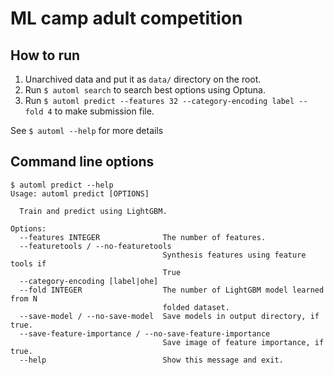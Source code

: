 # ML camp adult competition

## How to run

1. Unarchived data and put it as `data/` directory on the root.
2. Run ``$ automl search`` to search best options using Optuna.
3. Run ``$ automl predict --features 32 --category-encoding label --fold 4`` to make submission file.

See `$ automl --help` for more details

## Command line options

```console
$ automl predict --help
Usage: automl predict [OPTIONS]

  Train and predict using LightGBM.

Options:
  --features INTEGER              The number of features.
  --featuretools / --no-featuretools
                                  Synthesis features using feature tools if
                                  True
  --category-encoding [label|ohe]
  --fold INTEGER                  The number of LightGBM model learned from N
                                  folded dataset.
  --save-model / --no-save-model  Save models in output directory, if true.
  --save-feature-importance / --no-save-feature-importance
                                  Save image of feature importance, if true.
  --help                          Show this message and exit.
```